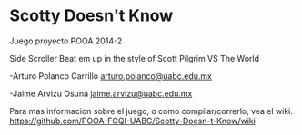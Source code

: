 Scotty Doesn't Know
=============

Juego proyecto POOA 2014-2

Side Scroller Beat em up in the style of Scott Pilgrim VS The World

-Arturo Polanco Carrillo
  arturo.polanco@uabc.edu.mx

-Jaime Arvizu Osuna
  jaime.arvizu@uabc.edu.mx

Para mas informacion sobre el juego, o como compilar/correrlo,  vea el wiki.
https://github.com/POOA-FCQI-UABC/Scotty-Doesn-t-Know/wiki
